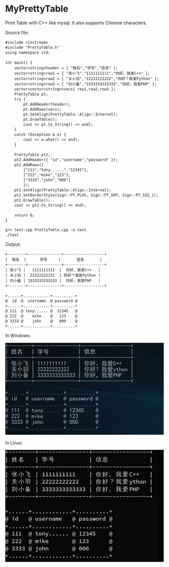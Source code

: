# MyPrettyTable
Print Table with C++ like mysql.
It also supports Chinese characters.

Source file:
```
#include <iostream>
#include "PrettyTable.h"
using namespace std;

int main() {
	vector<string>header = { "姓名","学号","信息" };
	vector<string>row1 = { "张小飞","1111111111","你好、我爱C++" };
	vector<string>row2 = { "关小羽","22222222222","你好？我爱Python" };
	vector<string>row3 = { "刘小备","3333333333333","你好，我爱PHP" };
	vector<vector<string>>vecs{ row1,row2,row3 };
	PrettyTable pt;
	try {
		pt.AddHeader(header);
		pt.AddRows(vecs);
        pt.SetAlign(PrettyTable::Align::Internal);
        pt.DrawTable();
		cout << pt.to_String() << endl;
	}
	catch (Exception & e) {
		cout << e.what() << endl;
	}

	PrettyTable pt2;
	pt2.AddHeader({ "id","username","password" });
	pt2.AddRows({
		{"111","tony......","12345"},
		{"222","mike","123"},
		{"3333","john","000"}
		});
    pt2.SetAlign(PrettyTable::Align::Internal);
	pt2.SetBorderStyle(Sign::PT_PLUS, Sign::PT_DOT, Sign::PT_SIG_1);
	pt2.DrawTable();
	cout << pt2.to_String() << endl;

	return 0;
} 

```

```
g++ test.cpp PrettyTable.cpp -o test
./test
```
Output:
```
+--------+---------------+------------------+
|  姓名  |      学号     |       信息       |
+--------+---------------+------------------+
| 张小飞 |   1111111111  |  你好、我爱C++   |
| 关小羽 |  22222222222  | 你好？我爱Python |
| 刘小备 | 3333333333333 |  你好，我爱PHP   |
+--------+---------------+------------------+

+......+............+..........+
@  id  @  username  @ password @
+......+............+..........+
@ 111  @ tony...... @  12345   @
@ 222  @    mike    @   123    @
@ 3333 @    john    @   000    @
+......+............+..........+

```

In Windows:

![image](https://github.com/josexy/MyPrettyTable/blob/master/photo_windows.png)

In Linux:

![image](https://github.com/josexy/MyPrettyTable/blob/master/photo_linux.png)

